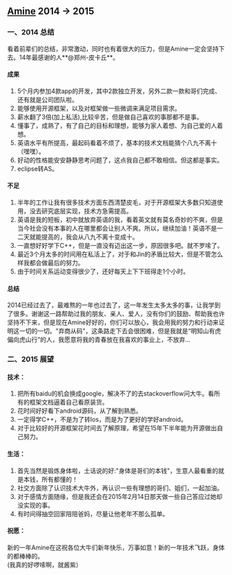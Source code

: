[Amine](https://github.com/yuegongming) 2014 -> 2015
--------------
### 一、2014 总结
看着前辈们的总结，非常激动，同时也有着很大的压力，但是Amine一定会坚持下去。14年最感谢的人**@郑州-皮卡丘**。  
#### 成果
1. 5个月内参加4款app的开发，其中2款独立开发，另外二款一款和哥们完成、还有就是公司团队啦。  
2. 能够使用开源框架，以及对框架做一些微调来满足项目需求。   
3. 薪水翻了3倍(加上私活),比较辛苦，但是做自己喜欢的事那都不是事。  
4. 懂事了，成熟了，有了自己的目标和理想，能够为家人着想、为自己爱的人着想。  
5. 英语水平有所提高，最起码看着不烦了，基本的技术文档能猜个八九不离十（嘿嘿）。  
6. 好动的性格能安安静静思考问题了，这点我自己都不敢相信。但这都是事实。
7. eclipse转AS。  

#### 不足
1. 半年的工作让我有很多技术方面东西清楚皮毛，对于开源框架大多数只知道使用，没去研究底层实现，技术方急需提高。  
2. 英语是我的短板，初中就放弃英语的我，看着英文就有莫名奇妙的不爽，但是当今社会没有本事的人在哪里都会让别人不爽。所以，继续加油！英语不是一二天就能提高的，我会从八九不离十变成十。  
3. 一直想好好学下C++，但是一直没有迈出这一步，原因很多吧。就不罗嗦了。  
4. 最近3个月太多的时间用在私活上了，对于和Jin的矛盾比较大，但是不管怎么样我都会做最后的努力。  
5. 由于时间关系运动变得很少了，还好每天上下下班得走1个小时。  

#### 总结
2014已经过去了，最难熬的一年也过去了，这一年发生太多太多的事，让我学到了很多。谢谢这一路帮助过我的朋友、亲人、爱人，没有你们的鼓励、帮助我也许坚持不下来，但是现在Amine好好的，你们可以放心，我会用我的努力和行动来证明这一切的一切。"弃商从码"，这条路走下去会很困难，但是我就是“明知山有虎偏向虎山行”的人，我愿意将我的青春放在我喜欢的事业上，不放弃...

### 二、2015 展望
#### 技术：
1. 把所有baidu的机会换成google，解决不了的去stackoverflow问大牛。看所有的框架文档逼着自己看原装货。  
2. 花时间好好看下android源码，从了解到熟悉。  
3. 一定得学C++，不是为了转Ios，而是为了更好的学好android。  
4. 对于比较好的开源框架花时间去了解原理，希望在15年下半年能为开源做出自己努力。  

#### 生活：
1. 首先当然是锻炼身体啦，土话说的好:"身体是哥们的本钱"，生意人最看重的就是本钱，所有都懂的！  
2. 社交方面除了认识技术大牛外，再认识一些有理想的哥们、姐们，一起加油。  
3. 对于感情方面随缘，但是我还会在2015年2月14日那天做一些自己答应过她却没实现的事。  
4. 有时间得抽空回家陪陪爸妈，尽量让他老年不那么孤单。  

#### 祝愿：
新的一年Amine在这祝各位大牛们新年快乐，万事如意！新的一年技术飞跃，身体的都棒棒的。  
(我真的好啰嗦啊，就酱紫）  
